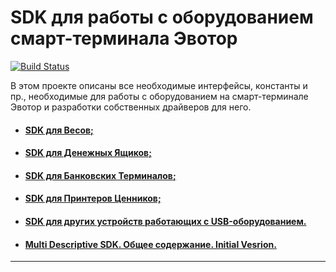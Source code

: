 # SDK для работы с оборудованием смарт-терминала Эвотор

[![Build Status](https://img.shields.io/travis/evotor/device-drivers/master.svg)](https://travis-ci.org/evotor/device-drivers)

В этом проекте описаны все необходимые интерфейсы, константы и пр., необходимые для работы с оборудованием на смарт-терминале Эвотор и разработки собственных драйверов для него.

* #### [SDK для Весов;](#https://github.com/VedbeN/device-drivers/blob/master/Scales_SDK.md)

* #### [SDK для Денежных Ящиков;](#https://github.com/VedbeN/device-drivers/blob/master/CashDrawer_SDK.md)

* #### [SDK для Банковских Терминалов;](#https://github.com/VedbeN/device-drivers/blob/master/BankTerminals_SDK.md)

* #### [SDK для Принтеров Ценников;](#https://github.com/VedbeN/device-drivers/blob/master/PricePrinter_SDK.md)

* #### [SDK для других устройств работающих с USB-оборудованием.](#https://github.com/VedbeN/device-drivers/blob/master/OtherDevices_SDK.md)

* #### [Multi Descriptive SDK. Общее содержание. Initial Vesrion.](#https://github.com/VedbeN/device-drivers/blob/master/MultiDescriptive_SDK.md)

-----
